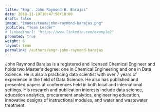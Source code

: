 ```yaml
---
title: "Engr. John Raymond B. Barajas"
date: 2018-11-19T10:47:58+10:00
draft: false
image: "images/team/john-raymond-barajas.png"
jobtitle: "Team Leader"
# linkedinurl: "https://www.linkedin.com/example2"
promoted: true
weight: 6
layout: team
permalink: /authors/engr-john-raymond-barajas
---
```


John Raymond Barajas is a registered and licensed Chemical Engineer and holds two Master's degree: one in Chemical Engineering and one in Data Science. He is also a practicing data scientist with over 7 years of experience in the field of Data Science. He also has published and presented papers at conferences held in both local and international settings. His research and publication interests include data science, education analytics, procurement analytics, engineering education, innovative designs of instructional modules, and water and wastewater treatment.